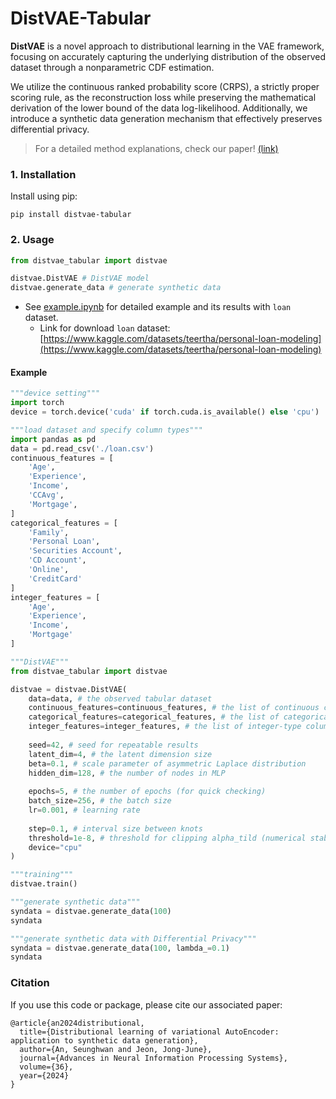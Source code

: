 # DistVAE-Tabular

**DistVAE** is a novel approach to distributional learning in the VAE framework, focusing on accurately capturing the underlying distribution of the observed dataset through a nonparametric CDF estimation. 

We utilize the continuous ranked probability score (CRPS), a strictly proper scoring rule, as the reconstruction loss while preserving the mathematical derivation of the lower bound of the data log-likelihood. Additionally, we introduce a synthetic data generation mechanism that effectively preserves differential privacy.

> For a detailed method explanations, check our paper! [(link)](https://openreview.net/pdf?id=GxL6PrmEUw)

### 1. Installation
Install using pip:
```
pip install distvae-tabular
```

### 2. Usage
```python
from distvae_tabular import distvae
```
```python
distvae.DistVAE # DistVAE model
distvae.generate_data # generate synthetic data
```
- See [example.ipynb](example.ipynb) for detailed example and its results with `loan` dataset.
  - Link for download `loan` dataset: [https://www.kaggle.com/datasets/teertha/personal-loan-modeling](https://www.kaggle.com/datasets/teertha/personal-loan-modeling)

#### Example
```python
"""device setting"""
import torch
device = torch.device('cuda' if torch.cuda.is_available() else 'cpu')

"""load dataset and specify column types"""
import pandas as pd
data = pd.read_csv('./loan.csv') 
continuous_features = [
    'Age',
    'Experience',
    'Income', 
    'CCAvg',
    'Mortgage',
]
categorical_features = [
    'Family',
    'Personal Loan',
    'Securities Account',
    'CD Account',
    'Online',
    'CreditCard'
]
integer_features = [
    'Age',
    'Experience',
    'Income', 
    'Mortgage'
]

"""DistVAE"""
from distvae_tabular import distvae

distvae = distvae.DistVAE(
    data=data, # the observed tabular dataset
    continuous_features=continuous_features, # the list of continuous columns of data
    categorical_features=categorical_features, # the list of categorical columns of data
    integer_features=integer_features, # the list of integer-type columns of data
    
    seed=42, # seed for repeatable results
    latent_dim=4, # the latent dimension size
    beta=0.1, # scale parameter of asymmetric Laplace distribution
    hidden_dim=128, # the number of nodes in MLP
    
    epochs=5, # the number of epochs (for quick checking)
    batch_size=256, # the batch size
    lr=0.001, # learning rate
    
    step=0.1, # interval size between knots
    threshold=1e-8, # threshold for clipping alpha_tild (numerical stability)
    device="cpu"
)

"""training"""
distvae.train()

"""generate synthetic data"""
syndata = distvae.generate_data(100)
syndata

"""generate synthetic data with Differential Privacy"""
syndata = distvae.generate_data(100, lambda_=0.1)
syndata
```

### Citation
If you use this code or package, please cite our associated paper:
```
@article{an2024distributional,
  title={Distributional learning of variational AutoEncoder: application to synthetic data generation},
  author={An, Seunghwan and Jeon, Jong-June},
  journal={Advances in Neural Information Processing Systems},
  volume={36},
  year={2024}
}
```
